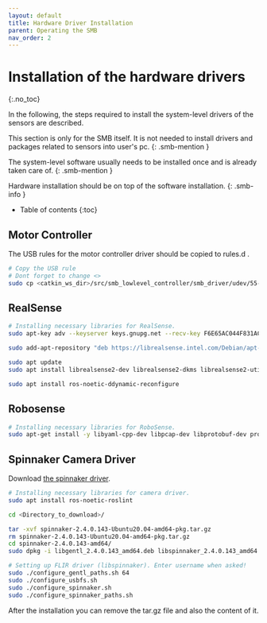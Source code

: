 ```yaml
---
layout: default
title: Hardware Driver Installation
parent: Operating the SMB
nav_order: 2
---
```


# Installation of the hardware drivers
{:.no_toc}

In the following, the steps required to install the system-level drivers of the sensors are described.

This section is only for the SMB itself. It is not needed to install drivers and packages related to sensors into user's pc.
{: .smb-mention }

The system-level software usually needs to be installed once and is already taken care of.
{: .smb-mention }

Hardware installation should be on top of the software installation. 
{: .smb-info }


* Table of contents
{:toc}
    

## Motor Controller 
The USB rules for the motor controller driver should be copied to rules.d .
```bash
# Copy the USB rule
# Dont forget to change <>
sudo cp <catkin_ws_dir>/src/smb_lowlevel_controller/smb_driver/udev/55-smb.rules /etc/udev/rules.d/
```

## RealSense 
```bash
# Installing necessary libraries for RealSense.
sudo apt-key adv --keyserver keys.gnupg.net --recv-key F6E65AC044F831AC80A06380C8B3A55A6F3EFCDE || sudo apt-key adv --keyserver hkp://keyserver.ubuntu.com:80 --recv-key F6E65AC044F831AC80A06380C8B3A55A6F3EFCDE

sudo add-apt-repository "deb https://librealsense.intel.com/Debian/apt-repo $(lsb_release -cs) main"

sudo apt update
sudo apt install librealsense2-dev librealsense2-dkms librealsense2-utils

sudo apt install ros-noetic-ddynamic-reconfigure
```

## Robosense
```bash
# Installing necessary libraries for RoboSense.
sudo apt-get install -y libyaml-cpp-dev libpcap-dev libprotobuf-dev protobuf-compiler git
```

## Spinnaker Camera Driver
Download [the spinnaker driver](https://drive.google.com/file/d/1wVK0dAH4mre1Prsr-Wsaowz0_OAmWe2f/view?usp=sharing).
```bash
# Installing necessary libraries for camera driver.
sudo apt install ros-noetic-roslint

cd <Directory_to_download>/

tar -xvf spinnaker-2.4.0.143-Ubuntu20.04-amd64-pkg.tar.gz 
rm spinnaker-2.4.0.143-Ubuntu20.04-amd64-pkg.tar.gz 
cd spinnaker-2.4.0.143-amd64/
sudo dpkg -i libgentl_2.4.0.143_amd64.deb libspinnaker_2.4.0.143_amd64.deb libspinnaker-dev_2.4.0.143_amd64.deb libspinnaker-c_2.4.0.143_amd64.deb libspinnaker-c-dev_2.4.0.143_amd64.deb

# Setting up FLIR driver (libspinnaker). Enter username when asked!
sudo ./configure_gentl_paths.sh 64
sudo ./configure_usbfs.sh
sudo ./configure_spinnaker.sh
sudo ./configure_spinnaker_paths.sh
```

After the installation you can remove the tar.gz file and also the content of it. 


